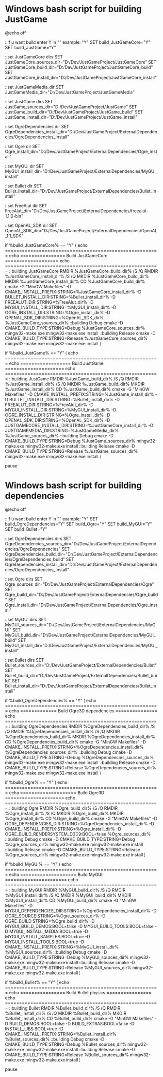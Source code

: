 Windows bash script for building JustGame
=============
@echo off

::if u want build enter Y in "" example: "Y"
SET build_JustGameCore="Y"
SET build_JustGame="Y"

::set JustGameCore dirs
SET JustGameCore_sources_dir="D:/Dev/JustGameProject/JustGameCore"
SET JustGameCore_build_dir="D:/Dev/JustGameProject/JustGameCore_build"
SET JustGameCore_install_dir="D:/Dev/JustGameProject/JustGameCore_install"

::set JustGameMedia_dir
SET JustGameMedia_dir="D:/Dev/JustGameProject/JustGameMedia"

::set JustGame dirs
SET JustGame_sources_dir="D:/Dev/JustGameProject/JustGame"
SET JustGame_build_dir="D:/Dev/JustGameProject/JustGame_build"
SET JustGame_install_dir="D:/Dev/JustGameProject/JustGame_install"

::set OgreDependencies dir
SET OgreDependencies_install_dir="D:/Dev/JustGameProject/ExternalDependencies/OgreDependencies_install"

::set Ogre dir
SET Ogre_install_dir="D:/Dev/JustGameProject/ExternalDependencies/Ogre_install"

::set MyGUI dir
SET MyGUI_install_dir="D:/Dev/JustGameProject/ExternalDependencies/MyGUI_install"

::set Bullet dir
SET Bullet_install_dir="D:/Dev/JustGameProject/ExternalDependencies/Bullet_install"

::set FreeAlut dir
SET FreeAlut_dir="D:/Dev/JustGameProject/ExternalDependencies/freealut-1.1.0-bin"

::set OpenAL_SDK dir
SET OpenAL_SDK_dir="D:/Dev/JustGameProject/ExternalDependencies/OpenAL_1.1_SDK"

if %build_JustGameCore% == "Y" (
echo =======================================================
echo ================ Build JustGameCore ===================
echo =======================================================
::building JustGameCore
RMDIR %JustGameCore_build_dir% /S /Q
RMDIR %JustGameCore_install_dir% /S /Q
MKDIR %JustGameCore_build_dir% 
MKDIR %JustGameCore_install_dir%
CD %JustGameCore_build_dir%
cmake -G "MinGW Makefiles" -D CMAKE_INSTALL_PREFIX:STRING=%JustGameCore_install_dir% -D BULLET_INSTALL_DIR:STRING=%Bullet_install_dir% -D FREEALUT_DIR:STRING=%FreeAlut_dir% -D MYGUI_INSTALL_DIR:STRING=%MyGUI_install_dir% -D OGRE_INSTALL_DIR:STRING=%Ogre_install_dir% -D OPENAL_SDK_DIR:STRING=%OpenAL_SDK_dir% %JustGameCore_sources_dir%
::building Debug
cmake -D CMAKE_BUILD_TYPE:STRING=Debug %JustGameCore_sources_dir%
mingw32-make.exe
mingw32-make.exe install
::building Release
cmake -D CMAKE_BUILD_TYPE:STRING=Release %JustGameCore_sources_dir%
mingw32-make.exe
mingw32-make.exe install
)

if %build_JustGame% == "Y" (
echo =======================================================
echo ================== Build JustGame =====================
echo =======================================================
::building JustGame
RMDIR %JustGame_build_dir% /S /Q
RMDIR %JustGame_install_dir% /S /Q
MKDIR %JustGame_build_dir% 
MKDIR %JustGame_install_dir%
CD %JustGame_build_dir%
cmake -G "MinGW Makefiles" -D CMAKE_INSTALL_PREFIX:STRING=%JustGame_install_dir% -D BULLET_INSTALL_DIR:STRING=%Bullet_install_dir% -D FREEALUT_DIR:STRING=%FreeAlut_dir% -D MYGUI_INSTALL_DIR:STRING=%MyGUI_install_dir% -D OGRE_INSTALL_DIR:STRING=%Ogre_install_dir% -D OPENAL_SDK_DIR:STRING=%OpenAL_SDK_dir% -D JUSTGAMECORE_INSTALL_DIR:STRING=%JustGameCore_install_dir% -D JUSTGAMEMEDIA_DIR:STRING=%JustGameMedia_dir% %JustGame_sources_dir%
::building Debug
cmake -D CMAKE_BUILD_TYPE:STRING=Debug %JustGame_sources_dir%
mingw32-make.exe
mingw32-make.exe install
::building Release
cmake -D CMAKE_BUILD_TYPE:STRING=Release %JustGame_sources_dir%
mingw32-make.exe
mingw32-make.exe install
)



pause

Windows bash script for building dependencies
=============
@echo off

::if u want build enter Y in "" example: "Y"
SET build_OgreDependencies="Y"
SET build_Ogre="Y"
SET build_MyGUI="Y"
SET build_Bullet="Y"

::set OgreDependencies dirs
SET OgreDependencies_sources_dir="D:/Dev/JustGameProject/ExternalDependencies/OgreDependencies"
SET OgreDependencies_build_dir="D:/Dev/JustGameProject/ExternalDependencies/OgreDependencies_build"
SET OgreDependencies_install_dir="D:/Dev/JustGameProject/ExternalDependencies/OgreDependencies_install"

::set Ogre dirs
SET Ogre_sources_dir="D:/Dev/JustGameProject/ExternalDependencies/Ogre"
SET Ogre_build_dir="D:/Dev/JustGameProject/ExternalDependencies/Ogre_build"
SET Ogre_install_dir="D:/Dev/JustGameProject/ExternalDependencies/Ogre_install"

::set MyGUI dirs
SET MyGUI_sources_dir="D:/Dev/JustGameProject/ExternalDependencies/MyGUI"
SET MyGUI_build_dir="D:/Dev/JustGameProject/ExternalDependencies/MyGUI_build"
SET MyGUI_install_dir="D:/Dev/JustGameProject/ExternalDependencies/MyGUI_install"

::set Bullet dirs
SET Bullet_sources_dir="D:/Dev/JustGameProject/ExternalDependencies/Bullet"
SET Bullet_build_dir="D:/Dev/JustGameProject/ExternalDependencies/Bullet_build"
SET Bullet_install_dir="D:/Dev/JustGameProject/ExternalDependencies/Bullet_install"



if %build_OgreDependencies% == "Y" (
echo =======================================================
echo ============= Build Ogre3D dependencies ===============
echo =======================================================
::building OgreDependencies
RMDIR %OgreDependencies_build_dir% /S /Q
RMDIR %OgreDependencies_install_dir% /S /Q
MKDIR %OgreDependencies_build_dir% 
MKDIR %OgreDependencies_install_dir%
CD %OgreDependencies_build_dir%
cmake -G "MinGW Makefiles" -D CMAKE_INSTALL_PREFIX:STRING=%OgreDependencies_install_dir% %OgreDependencies_sources_dir%
::building Debug
cmake -D CMAKE_BUILD_TYPE:STRING=Debug %OgreDependencies_sources_dir%
mingw32-make.exe
mingw32-make.exe install
::building Release
cmake -D CMAKE_BUILD_TYPE:STRING=Release %OgreDependencies_sources_dir%
mingw32-make.exe
mingw32-make.exe install
)



if %build_Ogre% == "Y" (
echo =======================================================
echo ==================== Build Ogre3D =====================
echo =======================================================
::building Ogre
RMDIR %Ogre_build_dir% /S /Q
RMDIR %Ogre_install_dir% /S /Q
MKDIR %Ogre_build_dir%
MKDIR %Ogre_install_dir%
CD %Ogre_build_dir%
cmake -G "MinGW Makefiles" -D OGRE_DEPENDENCIES_DIR:STRING=%OgreDependencies_install_dir% -D CMAKE_INSTALL_PREFIX:STRING=%Ogre_install_dir% -D OGRE_BUILD_RENDERSYSTEM_D3D9:BOOL=false %Ogre_sources_dir%
::building Debug
cmake -D CMAKE_BUILD_TYPE:STRING=Debug %Ogre_sources_dir%
mingw32-make.exe
mingw32-make.exe install
::building Release
cmake -D CMAKE_BUILD_TYPE:STRING=Release %Ogre_sources_dir%
mingw32-make.exe
mingw32-make.exe install
)



if %build_MyGUI% == "Y" (
echo =======================================================
echo ==================== Build MyGUI ======================
echo =======================================================
::building MyGUI
RMDIR %MyGUI_build_dir% /S /Q
RMDIR %MyGUI_install_dir% /S /Q
MKDIR %MyGUI_build_dir%
MKDIR %MyGUI_install_dir%
CD %MyGUI_build_dir%
cmake -G "MinGW Makefiles" -D MYGUI_DEPENDENCIES_DIR:STRING=%OgreDependencies_install_dir% -D OGRE_SOURCE:STRING=%Ogre_sources_dir% -D OGRE_BUILD:STRING=%Ogre_build_dir% -D MYGUI_BUILD_DEMOS:BOOL=false -D MYGUI_BUILD_TOOLS:BOOL=false -D MYGUI_INSTALL_MEDIA:BOOL=true -D MYGUI_INSTALL_SAMPLES:BOOL=true -D MYGUI_INSTALL_TOOLS:BOOL=true -D CMAKE_INSTALL_PREFIX:STRING=%MyGUI_install_dir% %MyGUI_sources_dir%
::building Debug
cmake -D CMAKE_BUILD_TYPE:STRING=Debug %MyGUI_sources_dir%
mingw32-make.exe
mingw32-make.exe install
::building Release
cmake -D CMAKE_BUILD_TYPE:STRING=Release %MyGUI_sources_dir%
mingw32-make.exe
mingw32-make.exe install
)



if %build_Bullet% == "Y" (
echo =======================================================
echo ================ Build Bullet physics  ================
echo =======================================================
::building Bullet
RMDIR %Bullet_build_dir% /S /Q
RMDIR %Bullet_install_dir% /S /Q
MKDIR %Bullet_build_dir%
MKDIR %Bullet_install_dir%
CD %Bullet_build_dir%
cmake -G "MinGW Makefiles" -D BUILD_DEMOS:BOOL=false -D BUILD_EXTRAS:BOOL=false -D INSTALL_LIBS:BOOL=true -D CMAKE_INSTALL_PREFIX:STRING=%Bullet_install_dir% %Bullet_sources_dir%
::building Debug
cmake -D CMAKE_BUILD_TYPE:STRING=Debug %Bullet_sources_dir%
mingw32-make.exe
mingw32-make.exe install
::building Release
cmake -D CMAKE_BUILD_TYPE:STRING=Release %Bullet_sources_dir%
mingw32-make.exe
mingw32-make.exe install
)



pause